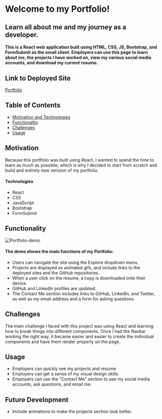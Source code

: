 # Welcome to my Portfolio!

## Learn all about me and my journey as a developer.

#### This is a React web application built using HTML, CSS, JS, Bootstrap, and FormSubmit as the email client. Employers can use this page to learn about me, the projects I have worked on, view my various social media accounts, and download my current resume.

## Link to Deployed Site

[Portfolio]()

## Table of Contents

- [Motivation and Technologies](#motivation)
- [Functionality](#functionality)
- [Challenges](#challenges)
- [Usage](#usage)

## Motivation

Because this portfolio was built using React, I wanted to spend the time to learn as much as possible; which is why I decided to start from scratch and build and entirely new verision of my portfolio.

#### Technologies

- React
- CSS
- JavaScript
- Bootstrap
- FormSubmit

## Functionality

![Portfolio-demo](https://user-images.githubusercontent.com/82903201/127873720-85edb49e-e372-4519-ac90-f53628414727.gif)

#### The demo shows the main functions of my Portfolio:

- Users can navigate the site using the Explore dropdown menu.
- Projects are displayed as animated gifs, and include links to the deployed sites and the GitHub repositories.
- When a user click on the resume, a copy is downloaded onto their device.
- GitHub and LinkedIn profiles are updated.
- The Contact Me section includes links to GitHub, LinkedIn, and Twitter, as well as my email address and a form for asking questions.

## Challenges

The main challenge I faced with this project was using React and learning how to break things into different components. Once I had the Navbar working the right way, it became easier and easier to create the individual components and have them render properly on the page.

## Usage

- Employers can quickly see my projects and resume.
- Employers can get a sense of my visual design skills.
- Employers can use the "Contact Me" section to see my social media accounts, ask questions, and email me.

## Future Development

- Include animations to make the projects section look better.
